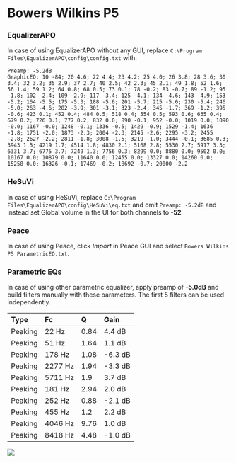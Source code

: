 # Bowers Wilkins P5

### EqualizerAPO
In case of using EqualizerAPO without any GUI, replace `C:\Program Files\EqualizerAPO\config\config.txt`
with:
```
Preamp: -5.2dB
GraphicEQ: 10 -84; 20 4.6; 22 4.4; 23 4.2; 25 4.0; 26 3.8; 28 3.6; 30 3.4; 32 3.2; 35 2.9; 37 2.7; 40 2.5; 42 2.3; 45 2.1; 49 1.8; 52 1.6; 56 1.4; 59 1.2; 64 0.8; 68 0.5; 73 0.1; 78 -0.2; 83 -0.7; 89 -1.2; 95 -1.8; 102 -2.4; 109 -2.9; 117 -3.4; 125 -4.1; 134 -4.6; 143 -4.9; 153 -5.2; 164 -5.5; 175 -5.3; 188 -5.6; 201 -5.7; 215 -5.6; 230 -5.4; 246 -5.0; 263 -4.6; 282 -3.9; 301 -3.1; 323 -2.4; 345 -1.7; 369 -1.2; 395 -0.6; 423 0.1; 452 0.4; 484 0.5; 518 0.4; 554 0.5; 593 0.6; 635 0.4; 679 0.2; 726 0.1; 777 0.2; 832 0.0; 890 -0.1; 952 -0.0; 1019 0.0; 1090 -0.0; 1167 -0.0; 1248 -0.1; 1336 -0.5; 1429 -0.9; 1529 -1.4; 1636 -1.8; 1751 -2.0; 1873 -2.3; 2004 -2.3; 2145 -2.6; 2295 -3.2; 2455 -2.8; 2627 -2.2; 2811 -1.8; 3008 -1.5; 3219 -1.0; 3444 -0.1; 3685 0.3; 3943 1.5; 4219 1.7; 4514 1.8; 4830 2.1; 5168 2.8; 5530 2.7; 5917 3.3; 6331 3.7; 6775 3.7; 7249 1.3; 7756 0.3; 8299 0.0; 8880 0.0; 9502 0.0; 10167 0.0; 10879 0.0; 11640 0.0; 12455 0.0; 13327 0.0; 14260 0.0; 15258 0.0; 16326 -0.1; 17469 -0.2; 18692 -0.7; 20000 -2.2
```

### HeSuVi
In case of using HeSuVi, replace `C:\Program Files\EqualizerAPO\config\HeSuVi\eq.txt` and omit `Preamp:
-5.2dB` and instead set Global volume in the UI for both channels to **-52**

### Peace
In case of using Peace, click *Import* in Peace GUI and select `Bowers Wilkins P5 ParametricEQ.txt`.

### Parametric EQs
In case of using other parametric equalizer, apply preamp of **-5.0dB** and build filters manually with
these parameters. The first 5 filters can be used independently.

| Type    | Fc      |    Q | Gain    |
|:--------|:--------|:-----|:--------|
| Peaking | 22 Hz   | 0.84 | 4.4 dB  |
| Peaking | 51 Hz   | 1.64 | 1.1 dB  |
| Peaking | 178 Hz  | 1.08 | -6.3 dB |
| Peaking | 2277 Hz | 1.94 | -3.3 dB |
| Peaking | 5711 Hz | 1.9  | 3.7 dB  |
| Peaking | 181 Hz  | 2.94 | 2.0 dB  |
| Peaking | 252 Hz  | 0.88 | -2.1 dB |
| Peaking | 455 Hz  | 1.2  | 2.2 dB  |
| Peaking | 4046 Hz | 9.76 | 1.0 dB  |
| Peaking | 8418 Hz | 4.48 | -1.0 dB |

![](https://raw.githubusercontent.com/jaakkopasanen/AutoEq/master/results/innerfidelity/sbaf-serious/Bowers%20Wilkins%20P5/Bowers%20Wilkins%20P5.png)